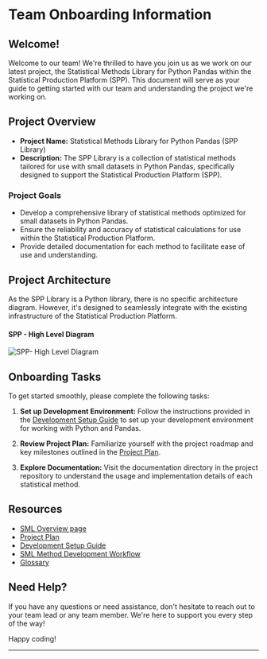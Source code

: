 # Team Onboarding Information

## Welcome!

Welcome to our team! We're thrilled to have you join us as we work on our latest project, the Statistical Methods Library for Python Pandas within the Statistical Production Platform (SPP). This document will serve as your guide to getting started with our team and understanding the project we're working on.

## Project Overview

- **Project Name:** Statistical Methods Library for Python Pandas (SPP Library)
- **Description:** The SPP Library is a collection of statistical methods tailored for use with small datasets in Python Pandas, specifically designed to support the Statistical Production Platform (SPP).

### Project Goals

- Develop a comprehensive library of statistical methods optimized for small datasets in Python Pandas.
- Ensure the reliability and accuracy of statistical calculations for use within the Statistical Production Platform.
- Provide detailed documentation for each method to facilitate ease of use and understanding.

## Project Architecture

As the SPP Library is a Python library, there is no specific architecture diagram. However, it's designed to seamlessly integrate with the existing infrastructure of the Statistical Production Platform.

#### SPP - High Level Diagram
![SPP- High Level Diagram](https://confluence.ons.gov.uk/rest/gliffy/1.0/embeddedDiagrams/ea1872a2-dfb2-4ae5-8213-909ec7107888.png=100x20)

## Onboarding Tasks

To get started smoothly, please complete the following tasks:

1. **Set up Development Environment:** Follow the instructions provided in the [Development Setup Guide](https://confluence.ons.gov.uk/display/SML/Setting+up+SML+to+run+locally) to set up your development environment for working with Python and Pandas.

2. **Review Project Plan:** Familiarize yourself with the project roadmap and key milestones outlined in the [Project Plan](https://confluence.ons.gov.uk/display/SML/Statistical+Infrastructure+and+Design+Hub+Roadmap).

3. **Explore Documentation:** Visit the documentation directory in the project repository to understand the usage and implementation details of each statistical method.

## Resources

- [SML Overview page](https://confluence.ons.gov.uk/pages/viewpage.action?pageId=14902311)
- [Project Plan](https://confluence.ons.gov.uk/display/SML/Statistical+Infrastructure+and+Design+Hub+Roadmap)
- [Development Setup Guide](https://confluence.ons.gov.uk/display/SML/Setting+up+SML+to+run+locally)
- [SML Method Development Workflow](https://confluence.ons.gov.uk/display/SML/Method+Development+Process+Overview)
- [Glossary](https://confluence.ons.gov.uk/display/SML/Glossary)

## Need Help?

If you have any questions or need assistance, don't hesitate to reach out to your team lead or any team member. We're here to support you every step of the way!

Happy coding!

---
